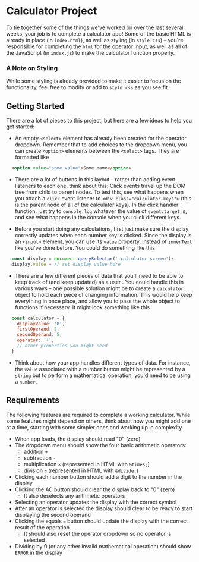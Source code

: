 # Calculator Project
To tie together some of the things we've worked on over the last several weeks, your job is to complete a calculator app! Some of the basic HTML is already in place (in `index.html`), as well as styling (in `style.css`) – you're responsible for completing the `html` for the operator input, as well as all of the JavaScript (in `index.js`) to make the calculator function properly.

### A Note on Styling
While some styling is already provided to make it easier to focus on the functionality, feel free to modify or add to `style.css` as you see fit.

## Getting Started
There are a lot of pieces to this project, but here are a few ideas to help you get started:
- An empty `<select>` element has already been created for the operator dropdown. Remember that to add choices to the dropdown menu, you can create `<option>` elements between the `<select>` tags. They are formatted like
```html
  <option value="some value">Some name</option>
```
- There are a lot of buttons in this layout – rather than adding event listeners to each one, think about this: Click events travel up the DOM tree from child to parent nodes. To test this, see what happens when you attach a `click` event listener to `<div class="calculator-keys">` (this is the parent node of all of the calculator keys). In the click handler function, just try to `console.log` whatever the value of `event.target` is, and see what happens in the console when you click different keys.

- Before you start doing any calculations, first just make sure the display correctly updates when each number key is clicked. Since the display is an `<input>` element, you can use its `value` property, instead of `innerText` like you've done before. You could do something like this
```js
  const display = document.querySelector('.calculator-screen');
  display.value = // set display value here
```

- There are a few different pieces of data that you'll need to be able to keep track of (and keep updated) as a user . You could handle this in various ways – one possible solution might be to create a `calculator` object to hold each piece of changing information. This would help keep everything in once place, and allow you to pass the whole object to functions if necessary. It might look something like this
```js
  const calculator = {
    displayValue: '0',
    firstOperand: 2,
    secondOperand: 5,
    operator: '+',
    // other properties you might need
  }
```
- Think about how your app handles different types of data. For instance, the `value` associated with a number button might be represented by a `string` but to perform a mathematical operation, you'd need to be using a `number`.
## Requirements
The following features are required to complete a working calculator. While some features might depend on others, think about how you might add one at a time, starting with some simpler ones and working up in complexity.

- When app loads, the display should read "0" (zero)
- The dropdown menu should show the four basic arithmetic operators:
  - addition `+`
  - subtraction `-`
  - multiplication `×` (represented in HTML with `&times;`)
  - division `÷` (represented in HTML with `&divide;`)
- Clicking each number button should add a digit to the number in the display
- Clicking the AC button should clear the display back to "0" (zero)
  - It also deselects any arithmetic operators
- Selecting an operator updates the display with the correct symbol
- After an operator is selected the display should clear to be ready to start displaying the second operand
- Clicking the equals `=` button should update the display with the correct result of the operation
  - It should also reset the operator dropdown so no operator is selected
- Dividing by 0 (or any other invalid mathematical operation) should show `ERROR` in the display